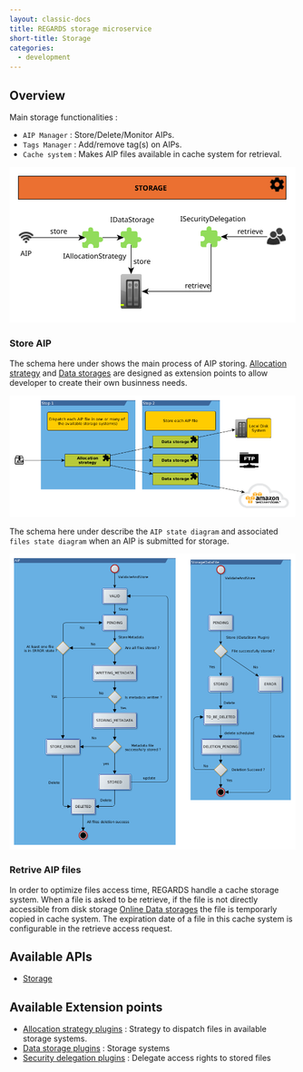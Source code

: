 ```yaml
---
layout: classic-docs
title: REGARDS storage microservice
short-title: Storage
categories:
  - development
---
```


## Overview

Main storage functionalities :
 - `AIP Manager` : Store/Delete/Monitor AIPs.
 - `Tags Manager` : Add/remove tag(s) on AIPs.
 - `Cache system` : Makes AIP files available in cache system for retrieval.

 ![](/assets/schemas/microservices/storage.svg)

### Store AIP

The schema here under shows the main process of AIP storing. [Allocation strategy](/development/regards/storage/plugins/allocation-strategy-plugins) and [Data storages](/development/regards/storage/plugins/data-storage-plugins) are designed as extension points to allow developer to create their own businness needs.

![](/assets/schemas/storage/sto-store-aip-simple.png)

The schema here under describe the `AIP state diagram` and associated `files state diagram` when an AIP is submitted for storage.

![](/assets/schemas/storage/sto-store-aip-datafile-states.png)

### Retrive AIP files

In order to optimize files access time, REGARDS handle a cache storage system. When a file is asked to be retrieve, if the file is not directly accessible from disk storage [Online Data storages](/development/regards/storage/plugins/data-storage-plugins) the file is temporarly copied in cache system. The expiration date of a file in this cache system is configurable in the retrieve access request.

## Available APIs

* [Storage](/development/regards/storage/api/storage-api/)

## Available Extension points

- [Allocation strategy plugins](/development/regards/storage/plugins/allocation-strategy-plugins) : Strategy to dispatch files in available storage systems.
- [Data storage plugins](/development/regards/storage/plugins/data-storage-plugins) : Storage systems
- [Security delegation plugins](/development/regards/storage/plugins/security-delegation-plugins) : Delegate access rights to stored files
